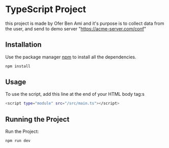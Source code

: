 # TypeScript Project

this project is made by Ofer Ben Ami and it's purpose is to collect data from the user, and send to demo server "https://acme-server.com/conf"


## Installation

Use the package manager [npm](https://www.npmjs.com/) to install all the dependencies.

```bash
npm install

```

## Usage

To use the script, add this line at the end of your HTML body tag:s

```bash
<script type="module" src="/src/main.ts"></script>

```


## Running the Project
Run the Project:

```bash
npm run dev
```

